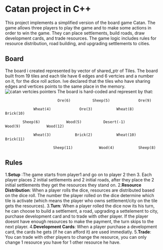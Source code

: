 # Catan project in C++
This project implements a simplified version of the board game Catan. The game allows three players to play the game and to make some actions in order to win the game. They can place settlements, build roads, draw development cards, and trade resources. The game logic includes rules for resource distribution, road building, and upgrading settlements to cities.

## Board
The board i created represented by vector of shared_ptr of Tiles. The board built from 19 tiles and each tile have 6 edges and 6 vertcies and a number on it, for the dice roll action. Ive declared that the tiles who have sharing edges and vertices points to the same place in the memory.
![catan vertcies pointers](https://github.com/maayansher/Catan/assets/72826364/a9307fc8-5f75-4d2f-adfb-9ed186e31979)
The board is hard-coded and represent by that:

                            Ore(6)          Sheep(5)             Ore(9)

                 Wheat(4)             Ore(3)           Wheat(8)           Brick(10)

            Sheep(6)            Wood(5)          Desert(-1)            Wood(9)            Wood(12)

                 Wheat(3)           Brick(2)           Wheat(10)           Brick(11)

                          Sheep(11)            Wood(4)           Sheep(8)
## Rules

1.**Setup** :The game starts from player1 and go on to player 2 then 3. Each player places 2 initial settlements and 2 initial roads, after they place the 2 initial settlements they get the resources they stand on.
2.**Resource Distribution**: When a player rolls the dice, resources are distributed based on the dice roll. The number the player rolled on the dice determine which tile is activate (which means the
player who owns settlement/city on the tile gets the resources).
3.**Turn**: When a player rolled the dice now its his turn, he can choose to build a settlement, a road, upgrading a settelement to city, purchase development card and to trade with other player.
If the player doesnt have enough resources to make the payment, the turn skips to the next player.
4.**Development Cards**: When a player purchase a development card, the cards he gets (if he can afford it) are used immediatly.
5.**Trade**: You can trade with other players to change the resource, you can only change 1 resource you have for 1 other resource he have.
